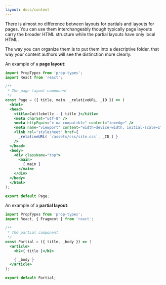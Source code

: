 ```yaml
---
layout: docs/content
---
```


There is almost no difference between layouts for partials and layouts for pages. You can use them interchangeably though typically page layouts carry the
broader HTML structure while the partial layouts have only local HTML.

The way you can organize them is to put them into a descriptive folder. that way your content authors will see the distinction more clearly.

An example of a **page layout**:

```jsx
import PropTypes from 'prop-types';
import React from 'react';

/**
 * The page layout component
 */
const Page = ({ title, main, _relativeURL, _ID }) => (
  <html>
  <head>
    <title>Cuttlebelle - { title }</title>
    <meta charSet="utf-8" />
    <meta httpEquiv="x-ua-compatible" content="ie=edge" />
    <meta name="viewport" content="width=device-width, initial-scale=1" />
    <link rel="stylesheet" href={
      _relativeURL( `/assets/css/site.css`, _ID ) }
    />
  </head>
  <body>
    <div className="top">
      <main>
        { main }
      </main>
    </div>
  </body>
  </html>
);

export default Page;
```

An example of a **partial layout**:

```jsx
import PropTypes from 'prop-types';
import React, { Fragment } from 'react';

/**
 * The partial component
 */
const Partial = ({ title, _body }) => (
  <article>
    <h2>{ title }</h2>

    { _body }
  </article>
);

export default Partial;

```
